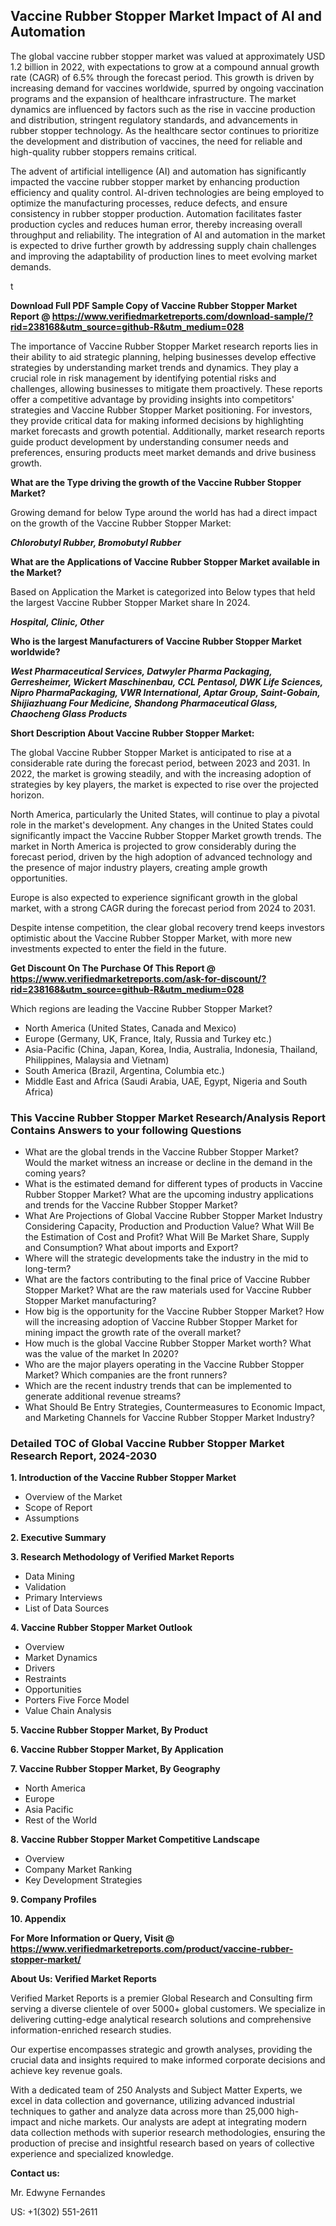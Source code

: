<h2>Vaccine Rubber Stopper Market Impact of AI and Automation</h2><p>The global vaccine rubber stopper market was valued at approximately USD 1.2 billion in 2022, with expectations to grow at a compound annual growth rate (CAGR) of 6.5% through the forecast period. This growth is driven by increasing demand for vaccines worldwide, spurred by ongoing vaccination programs and the expansion of healthcare infrastructure. The market dynamics are influenced by factors such as the rise in vaccine production and distribution, stringent regulatory standards, and advancements in rubber stopper technology. As the healthcare sector continues to prioritize the development and distribution of vaccines, the need for reliable and high-quality rubber stoppers remains critical.</p><p>The advent of artificial intelligence (AI) and automation has significantly impacted the vaccine rubber stopper market by enhancing production efficiency and quality control. AI-driven technologies are being employed to optimize the manufacturing processes, reduce defects, and ensure consistency in rubber stopper production. Automation facilitates faster production cycles and reduces human error, thereby increasing overall throughput and reliability. The integration of AI and automation in the market is expected to drive further growth by addressing supply chain challenges and improving the adaptability of production lines to meet evolving market demands.</p>t</p><p id="" class=""><strong>Download Full PDF Sample Copy of Vaccine Rubber Stopper Market Report @ <a href="https://www.verifiedmarketreports.com/download-sample/?rid=238168&utm_source=github-R&utm_medium=028" target="_blank">https://www.verifiedmarketreports.com/download-sample/?rid=238168&utm_source=github-R&utm_medium=028</a></strong></p><p>The importance of&nbsp;Vaccine Rubber Stopper Market research reports lies in their ability to aid strategic planning, helping businesses develop effective strategies by understanding market trends and dynamics. They play a crucial role in risk management by identifying potential risks and challenges, allowing businesses to mitigate them proactively. These reports offer a competitive advantage by providing insights into competitors' strategies and Vaccine Rubber Stopper Market positioning. For investors, they provide critical data for making informed decisions by highlighting market forecasts and growth potential. Additionally, market research reports guide product development by understanding consumer needs and preferences, ensuring products meet market demands and drive business growth.</p><p><strong>What are the&nbsp;Type driving the growth of the Vaccine Rubber Stopper Market?</strong></p><p id="" class="">Growing demand for below Type around the world has had a direct impact on the growth of the Vaccine Rubber Stopper Market:</p><em><strong>Chlorobutyl Rubber, Bromobutyl Rubber</strong></em></p><strong>What are the&nbsp;Applications&nbsp;of Vaccine Rubber Stopper Market available in the Market?</strong></p><p id="" class="">Based on Application the Market is categorized into Below types that held the largest Vaccine Rubber Stopper Market share In 2024.</p><em><strong>Hospital, Clinic, Other</strong></em></p><strong>Who is the largest Manufacturers of Vaccine Rubber Stopper Market worldwide?</strong></p><p><em><strong>West Pharmaceutical Services, Datwyler Pharma Packaging, Gerresheimer, Wickert Maschinenbau, CCL Pentasol, DWK Life Sciences, Nipro PharmaPackaging, VWR International, Aptar Group, Saint-Gobain, Shijiazhuang Four Medicine, Shandong Pharmaceutical Glass, Chaocheng Glass Products</strong></em></p><p id="" class=""><strong>Short Description About Vaccine Rubber Stopper Market:</strong></p><p>The global Vaccine Rubber Stopper Market is anticipated to rise at a considerable rate during the forecast period, between 2023 and 2031. In 2022, the market is growing steadily, and with the increasing adoption of strategies by key players, the market is expected to rise over the projected horizon.</p><p>North America, particularly the United States, will continue to play a pivotal role in the market's development. Any changes in the United States could significantly impact the Vaccine Rubber Stopper Market growth trends. The market in North America is projected to grow considerably during the forecast period, driven by the high adoption of advanced technology and the presence of major industry players, creating ample growth opportunities.</p><p>Europe is also expected to experience significant growth in the global market, with a strong CAGR during the forecast period from 2024 to 2031.</p><p>Despite intense competition, the clear global recovery trend keeps investors optimistic about the Vaccine Rubber Stopper Market, with more new investments expected to enter the field in the future.</p><p id="" class=""><strong>Get Discount On The Purchase Of This Report @ <a href="https://www.verifiedmarketreports.com/ask-for-discount/?rid=238168&utm_source=github-R&utm_medium=028" target="_blank">https://www.verifiedmarketreports.com/ask-for-discount/?rid=238168&utm_source=github-R&utm_medium=028</a></strong></p>Which regions are leading the Vaccine Rubber Stopper Market?</p><ul><li>North America (United States, Canada and Mexico)</li><li>Europe (Germany, UK, France, Italy, Russia and Turkey etc.)</li><li>Asia-Pacific (China, Japan, Korea, India, Australia, Indonesia, Thailand, Philippines, Malaysia and Vietnam)</li><li>South America (Brazil, Argentina, Columbia etc.)</li><li>Middle East and Africa (Saudi Arabia, UAE, Egypt, Nigeria and South Africa)</li></ul><h3 id="" class="">This Vaccine Rubber Stopper Market Research/Analysis Report Contains Answers to your following Questions</h3><ul><li>What are the global trends in the Vaccine Rubber Stopper Market? Would the market witness an increase or decline in the demand in the coming years?</li><li>What is the estimated demand for different types of products in Vaccine Rubber Stopper Market? What are the upcoming industry applications and trends for the Vaccine Rubber Stopper Market?</li><li>What Are Projections of Global Vaccine Rubber Stopper Market Industry Considering Capacity, Production and Production Value? What Will Be the Estimation of Cost and Profit? What Will Be Market Share, Supply and Consumption? What about imports and Export?</li><li>Where will the strategic developments take the industry in the mid to long-term?</li><li>What are the factors contributing to the final price of Vaccine Rubber Stopper Market? What are the raw materials used for Vaccine Rubber Stopper Market manufacturing?</li><li>How big is the opportunity for the Vaccine Rubber Stopper Market? How will the increasing adoption of Vaccine Rubber Stopper Market for mining impact the growth rate of the overall market?</li><li>How much is the global Vaccine Rubber Stopper Market worth? What was the value of the market In 2020?</li><li>Who are the major players operating in the Vaccine Rubber Stopper Market? Which companies are the front runners?</li><li>Which are the recent industry trends that can be implemented to generate additional revenue streams?</li><li>What Should Be Entry Strategies, Countermeasures to Economic Impact, and Marketing Channels for Vaccine Rubber Stopper Market Industry?</li></ul><h3 id="" class="">Detailed TOC of Global Vaccine Rubber Stopper Market Research Report, 2024-2030</h3><p id="" class=""><strong>1. Introduction of the Vaccine Rubber Stopper Market</strong></p><ul><li>Overview of the Market</li><li>Scope of Report</li><li>Assumptions</li></ul><p id="" class=""><strong>2. Executive Summary</strong></p><p id="" class=""><strong>3. Research Methodology of Verified Market Reports</strong></p><ul><li>Data Mining</li><li>Validation</li><li>Primary Interviews</li><li>List of Data Sources</li></ul><p id="" class=""><strong>4. Vaccine Rubber Stopper Market Outlook</strong></p><ul><li>Overview</li><li>Market Dynamics</li><li>Drivers</li><li>Restraints</li><li>Opportunities</li><li>Porters Five Force Model</li><li>Value Chain Analysis</li></ul><p id="" class=""><strong>5. Vaccine Rubber Stopper Market, By Product</strong></p><p id="" class=""><strong>6. Vaccine Rubber Stopper Market, By Application</strong></p><p id="" class=""><strong>7. Vaccine Rubber Stopper Market, By Geography</strong></p><ul><li>North America</li><li>Europe</li><li>Asia Pacific</li><li>Rest of the World</li></ul><p id="" class=""><strong>8. Vaccine Rubber Stopper Market Competitive Landscape</strong></p><ul><li>Overview</li><li>Company Market Ranking</li><li>Key Development Strategies</li></ul><p id="" class=""><strong>9. Company Profiles</strong></p><p id="" class=""><strong>10. Appendix</strong></p><p id="" class=""><strong>For More Information or Query, Visit @ <a href="https://www.verifiedmarketreports.com/product/vaccine-rubber-stopper-market/" target="_blank">https://www.verifiedmarketreports.com/product/vaccine-rubber-stopper-market/</a></strong></p><p id="" class=""><strong>About Us: Verified Market Reports</strong></p><p id="" class="">Verified Market Reports is a premier Global Research and Consulting firm serving a diverse clientele of over 5000+ global customers. We specialize in delivering cutting-edge analytical research solutions and comprehensive information-enriched research studies.</p><p id="" class="">Our expertise encompasses strategic and growth analyses, providing the crucial data and insights required to make informed corporate decisions and achieve key revenue goals.</p><p id="" class="">With a dedicated team of 250 Analysts and Subject Matter Experts, we excel in data collection and governance, utilizing advanced industrial techniques to gather and analyze data across more than 25,000 high-impact and niche markets. Our analysts are adept at integrating modern data collection methods with superior research methodologies, ensuring the production of precise and insightful research based on years of collective experience and specialized knowledge.</p><p id="" class=""><strong>Contact us:</strong></p><p id="" class="">Mr. Edwyne Fernandes</p><p id="" class="">US: +1(302) 551-2611</p>